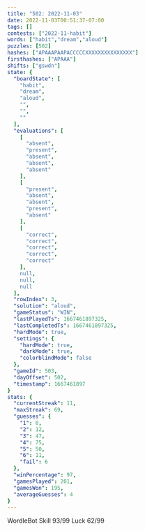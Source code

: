 ```yaml
---
title: "502: 2022-11-03"
date: 2022-11-03T00:51:37-07:00
tags: []
contests: ["2022-11-habit"]
words: ["habit","dream","aloud"]
puzzles: [502]
hashes: ["APAAAPAAPACCCCCXXXXXXXXXXXXXXX"]
firsthashes: ["APAAA"]
shifts: ["gswdn"]
state: {
  "boardState": [
    "habit",
    "dream",
    "aloud",
    "",
    "",
    ""
  ],
  "evaluations": [
    [
      "absent",
      "present",
      "absent",
      "absent",
      "absent"
    ],
    [
      "present",
      "absent",
      "absent",
      "present",
      "absent"
    ],
    [
      "correct",
      "correct",
      "correct",
      "correct",
      "correct"
    ],
    null,
    null,
    null
  ],
  "rowIndex": 3,
  "solution": "aloud",
  "gameStatus": "WIN",
  "lastPlayedTs": 1667461897325,
  "lastCompletedTs": 1667461897325,
  "hardMode": true,
  "settings": {
    "hardMode": true,
    "darkMode": true,
    "colorblindMode": false
  },
  "gameId": 503,
  "dayOffset": 502,
  "timestamp": 1667461897
}
stats: {
  "currentStreak": 11,
  "maxStreak": 69,
  "guesses": {
    "1": 0,
    "2": 12,
    "3": 47,
    "4": 75,
    "5": 50,
    "6": 11,
    "fail": 6
  },
  "winPercentage": 97,
  "gamesPlayed": 201,
  "gamesWon": 195,
  "averageGuesses": 4
}
---
```

<!-- more -->
WordleBot
Skill 93/99
Luck 62/99
